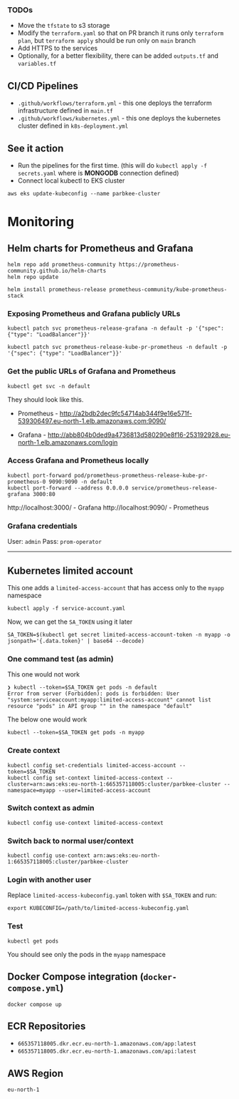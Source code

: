 ### TODOs
* Move the `tfstate` to s3 storage
* Modify the `terraform.yaml` so that on PR branch it runs only `terraform plan`, but `terraform apply` should be run only on `main` branch
* Add HTTPS to the services
* Optionally, for a better flexibility, there can be added `outputs.tf` and `variables.tf`


## CI/CD Pipelines
* `.github/workflows/terraform.yml` - this one deploys the terraform infrastructure defined in `main.tf`
* `.github/workflows/kubernetes.yml` - this one deploys the kubernetes cluster defined in `k8s-deployment.yml` 

## See it action

* Run the pipelines for the first time. (this will do `kubectl apply -f secrets.yaml` where is **MONGODB** connection defined)
* Connect local kubectl to EKS cluster 
```
aws eks update-kubeconfig --name parbkee-cluster
```

# Monitoring

## Helm charts for Prometheus and Grafana

```
helm repo add prometheus-community https://prometheus-community.github.io/helm-charts
helm repo update

helm install prometheus-release prometheus-community/kube-prometheus-stack
```

### Exposing Prometheus and Grafana publicly URLs

```
kubectl patch svc prometheus-release-grafana -n default -p '{"spec": {"type": "LoadBalancer"}}'
```

```
kubectl patch svc prometheus-release-kube-pr-prometheus -n default -p '{"spec": {"type": "LoadBalancer"}}'
```

### Get the public URLs of Grafana and Prometheus

```
kubectl get svc -n default
```

They should look like this.

* Prometheus - http://a2bdb2dec9fc54714ab344f9e16e571f-539306497.eu-north-1.elb.amazonaws.com:9090/

* Grafana - http://abb804b0ded9a4736813d580290e8f16-253192928.eu-north-1.elb.amazonaws.com/login

### Access Grafana and Prometheus locally

```
kubectl port-forward pod/prometheus-prometheus-release-kube-pr-prometheus-0 9090:9090 -n default
kubectl port-forward --address 0.0.0.0 service/prometheus-release-grafana 3000:80
```

http://localhost:3000/ - Grafana
http://localhost:9090/ - Prometheus

### Grafana credentials
User: `admin`
Pass: `prom-operator`

---

## Kubernetes limited account

This one adds a `limited-access-account` that has access only to the `myapp` namespace
```
kubectl apply -f service-account.yaml
```

Now, we can get the `SA_TOKEN` using it later
```
SA_TOKEN=$(kubectl get secret limited-access-account-token -n myapp -o jsonpath='{.data.token}' | base64 --decode)
```

### One command test (as admin)

This one would not work
```
❯ kubectl --token=$SA_TOKEN get pods -n default
Error from server (Forbidden): pods is forbidden: User "system:serviceaccount:myapp:limited-access-account" cannot list resource "pods" in API group "" in the namespace "default"
```

The below one would work
```
kubectl --token=$SA_TOKEN get pods -n myapp
```

### Create context

```
kubectl config set-credentials limited-access-account --token=$SA_TOKEN
kubectl config set-context limited-access-context --cluster=arn:aws:eks:eu-north-1:665357118005:cluster/parbkee-cluster --namespace=myapp --user=limited-access-account
```

### Switch context as admin
```
kubectl config use-context limited-access-context
```

### Switch back to normal user/context
```
kubectl config use-context arn:aws:eks:eu-north-1:665357118005:cluster/parbkee-cluster
```


### Login with another user
Replace `limited-access-kubeconfig.yaml` token with `$SA_TOKEN` and run:
```
export KUBECONFIG=/path/to/limited-access-kubeconfig.yaml
```

### Test
```
kubectl get pods
```

You should see only the pods in the `myapp` namespace


## Docker Compose integration (`docker-compose.yml`)
```
docker compose up
```

## ECR Repositories

* `665357118005.dkr.ecr.eu-north-1.amazonaws.com/app:latest`
* `665357118005.dkr.ecr.eu-north-1.amazonaws.com/api:latest`

## AWS Region
`eu-north-1`